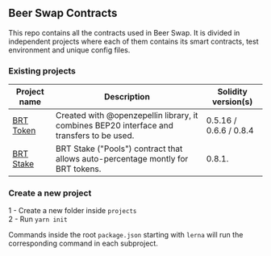 ## Beer Swap Contracts

This repo contains all the contracts used in  Beer Swap. It is divided in independent projects where each of them contains its smart contracts, test environment and unique config files.

### Existing projects

| Project name                                                          | Description                                                                                                                | Solidity version(s)      |
| --------------------------------------------------------------------- | -------------------------------------------------------------------------------------------------------------------------- | ------------------------ |
| [BRT Token](./contracts/projects/brt-token)                                     | Created with @openzepellin library, it combines BEP20 interface and transfers to be used.                                  | 0.5.16 / 0.6.6 / 0.8.4   |
| [BRT Stake](./contracts/projects/brt-stake/Stake.sol)                           | BRT Stake ("Pools") contract that allows auto-percentage montly for BRT tokens.                                            | 0.8.1.                   |


### Create a new project

1 - Create a new folder inside `projects` <br/>
2 - Run `yarn init`

Commands inside the root `package.json` starting with `lerna` will run the corresponding command in each subproject.
